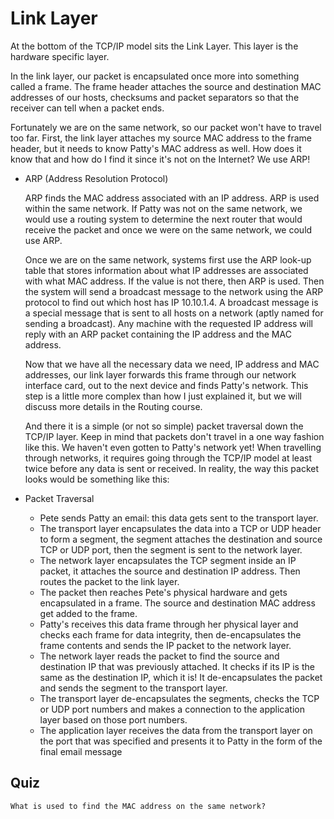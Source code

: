 #   Link Layer


At the bottom of the TCP/IP model sits the Link Layer. This layer is the hardware specific layer.

In the link layer, our packet is encapsulated once more into something called a frame. The frame header attaches the source and destination MAC addresses of our hosts, checksums and packet separators so that the receiver can tell when a packet ends.

Fortunately we are on the same network, so our packet won't have to travel too far. First, the link layer attaches my source MAC address to the frame header, but it needs to know Patty's MAC address as well. How does it know that and how do I find it since it's not on the Internet? We use ARP!

-   ARP (Address Resolution Protocol)

    ARP finds the MAC address associated with an IP address. ARP is used within the same network. If Patty was not on the same network, we would use a routing system to determine the next router that would receive the packet and once we were on the same network, we could use ARP.

    Once we are on the same network, systems first use the ARP look-up table that stores information about what IP addresses are associated with what MAC address. If the value is not there, then ARP is used. Then the system will send a broadcast message to the network using the ARP protocol to find out which host has IP 10.10.1.4. A broadcast message is a special message that is sent to all hosts on a network (aptly named for sending a broadcast). Any machine with the requested IP address will reply with an ARP packet containing the IP address and the MAC address.

    Now that we have all the necessary data we need, IP address and MAC addresses, our link layer forwards this frame through our network interface card, out to the next device and finds Patty's network. This step is a little more complex than how I just explained it, but we will discuss more details in the Routing course.

    And there it is a simple (or not so simple) packet traversal down the TCP/IP layer. Keep in mind that packets don't travel in a one way fashion like this. We haven't even gotten to Patty's network yet! When travelling through networks, it requires going through the TCP/IP model at least twice before any data is sent or received. In reality, the way this packet looks would be something like this:


-   Packet Traversal

    -   Pete sends Patty an email: this data gets sent to the transport layer.
    -   The transport layer encapsulates the data into a TCP or UDP header to form a segment, the segment attaches the destination and source TCP or UDP port, then the segment is sent to the network layer.
    -   The network layer encapsulates the TCP segment inside an IP packet, it attaches the source and destination IP address. Then routes the packet to the link layer.
    -   The packet then reaches Pete's physical hardware and gets encapsulated in a frame. The source and destination MAC address get added to the frame.
    -   Patty's receives this data frame through her physical layer and checks each frame for data integrity, then de-encapsulates the frame contents and sends the IP packet to the network layer.
    -   The network layer reads the packet to find the source and destination IP that was previously attached. It checks if its IP is the same as the destination IP, which it is! It de-encapsulates the packet and sends the segment to the transport layer.
    -   The transport layer de-encapsulates the segments, checks the TCP or UDP port numbers and makes a connection to the application layer based on those port numbers.
    -   The application layer receives the data from the transport layer on the port that was specified and presents it to Patty in the form of the final email message


##  Quiz

    What is used to find the MAC address on the same network?


